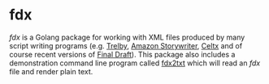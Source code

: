 
# fdx

_fdx_ is a Golang package for working with XML files produced by many
script writing programs (e.g. [Trelby](http://www.trelby.org/), 
[Amazon Storywriter](https://storywriter.amazon.com), 
[Celtx](https://www.celtx.com/index.html) and of course recent versions 
of [Final Draft](https://www.finaldraft.com/)).  This package
also includes a demonstration command line program called [fdx2txt](docs/) which
will read an _fdx_ file and render plain text.


